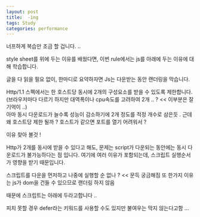 ```yaml
---
layout: post
title:  -ing
tags: Study 
categories: performance  
---   
```


너프하게 복습만 조금 할 겁니다. .. 


style sheet를 위에 두는 이유를 배웠다면, 이번 rule에서는 js를 아래에 두는 이유에 대해 학습합니다. 

글을 다 읽을 필요 없이, 한마디로 요약하자면 Js는 다운받는 동안 랜더링을 막습니다. 

Http/1.1 스펙에서는 한 호스트당 동시에 2개의 구성요소를 받을 수 있도록 제한합니다.
(브라우저마다 다르기 하지만 대역폭이나 cpu속도를 고려하여 2개 .. ? <<  이부분은 잘 기억이 ..)  
아마 동시 다운로드가 늘수록 성능이 감소하기에 2개 정도를 적정 개수로 삼은듯 .
근데 왜 호스트당 제한 될까  ?
호스트가 같으면 포트를 열기 어려워서 ? 

이유 찾아 볼것 ! 


Http가 2개를 동시에 받을 수 있다고 해도, 문제는 script가 다운되는 동안에는 동시 다운로드가 불가능하다는 점 입니다. 
여기에 여러 이유가 포함되는데, 스크립트 실행순서가 영향을 받기 때문입니다. 

스크립트를 다운을 먼저하고 나중에 실행할 순 없나 ?  <<  문득 궁금해짐 
또 한가지 이유는 js가 dom을 건들 수 있으므로 랜더링 하지 않음 

때문에 스크립트는 아래에 두라고합니다 .. 

피치 못할 경우 defer라는 키워드를 사용할 수도 있지만 불여우는 막지 않는다고함 ...


